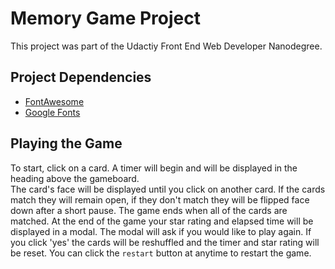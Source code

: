 # Memory Game Project

This project was part of the Udactiy Front End Web Developer Nanodegree.

## Project Dependencies

* [FontAwesome](https://fontawesome.com/)
* [Google Fonts](https://fonts.google.com)

## Playing the Game

To start, click on a card. A timer will begin and will be displayed in the heading above the gameboard.  
The card's face will be displayed until you click on another card. If the cards match they will remain open, 
if they don't match they will be flipped face down after a short pause. The game ends when all of the cards
are matched. At the end of the game your star rating and elapsed time will be displayed in a modal. The modal
will ask if you would like to play again.  If you click 'yes' the cards will be reshuffled and the timer and
star rating will be reset. You can click the `restart` button at anytime to restart the game.

